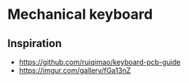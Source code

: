 # Mechanical keyboard

## Inspiration

- <https://github.com/ruiqimao/keyboard-pcb-guide>
- <https://imgur.com/gallery/fGa13nZ>
